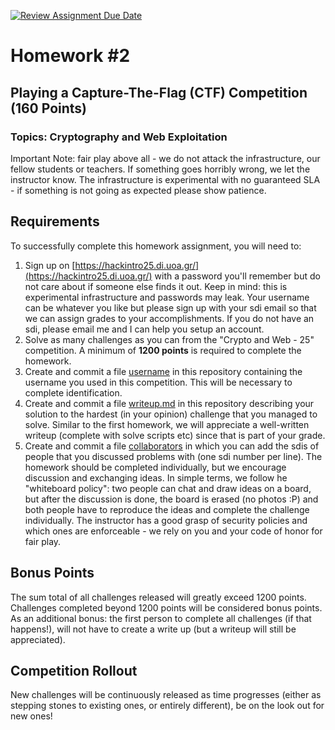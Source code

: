 [![Review Assignment Due Date](https://classroom.github.com/assets/deadline-readme-button-22041afd0340ce965d47ae6ef1cefeee28c7c493a6346c4f15d667ab976d596c.svg)](https://classroom.github.com/a/Xxe4PJxm)
# Homework #2

## Playing a Capture-The-Flag (CTF) Competition (160 Points)

### Topics: Cryptography and Web Exploitation

Important Note: fair play above all - we do not attack the infrastructure, our fellow students or teachers. If something goes horribly wrong, we let the instructor know. The infrastructure is experimental with no guaranteed SLA - if something is not going as expected please show patience.

## Requirements

To successfully complete this homework assignment, you will need to:

1. Sign up on [https://hackintro25.di.uoa.gr/](https://hackintro25.di.uoa.gr/) with a password you'll remember but do not care about if someone else finds it out. Keep in mind: this is experimental infrastructure and passwords may leak. Your username can be whatever you like but please sign up with your sdi email so that we can assign grades to your accomplishments. If you do not have an sdi, please email me and I can help you setup an account.
2. Solve as many challenges as you can from the "Crypto and Web - 25" competition. A minimum of **1200 points** is required to complete the homework.
3. Create and commit a file [username](./username) in this repository containing the username you used in this competition. This will be necessary to complete identification.
4. Create and commit a file [writeup.md](./writeup.md) in this repository describing your solution to the hardest (in your opinion) challenge that you managed to solve. Similar to the first homework, we will appreciate a well-written writeup (complete with solve scripts etc) since that is part of your grade.
5. Create and commit a file [collaborators](./collaborators) in which you can add the sdis of people that you discussed problems with (one sdi number per line). The homework should be completed individually, but we encourage discussion and exchanging ideas. In simple terms, we follow he "whiteboard policy": two people can chat and draw ideas on a board, but after the discussion is done, the board is erased (no photos :P) and both people have to reproduce the ideas and complete the challenge individually. The instructor has a good grasp of security policies and which ones are enforceable - we rely on you and your code of honor for fair play.

## Bonus Points
The sum total of all challenges released will greatly exceed 1200 points. Challenges completed beyond 1200 points will be considered bonus points. As an additional bonus: the first person to complete all challenges (if that happens!), will not have to create a write up (but a writeup will still be appreciated).

## Competition Rollout

New challenges will be continuously released as time progresses (either as stepping stones to existing ones, or entirely different), be on the look out for new ones!
